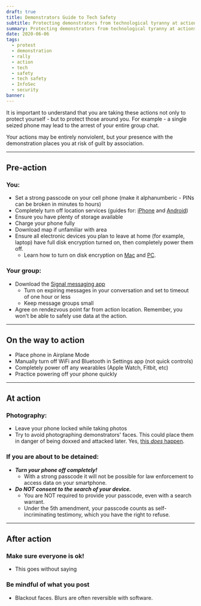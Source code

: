 ```yaml
---
draft: true
title: Demonstrators Guide to Tech Safety
subtitle: Protecting demonstrators from technological tyranny at actions
summary: Protecting demonstrators from technological tyranny at actions
date: 2020-06-06
tags:
  - protest
  - demonstration
  - rally
  - action
  - tech
  - safety
  - tech safety
  - InfoSec
  - security
banner:
---
```


It is important to understand that you are taking these actions not only to protect yourself - but to protect those around you. For example - a single seized phone may lead to the arrest of your entire group chat.

Your actions may be entirely nonviolent, but your presence with the demonstration places you at risk of guilt by association.

---

## Pre-action

### You:

- Set a strong passcode on your cell phone (make it alphanumberic - PINs can be broken in minutes to hours)
- Completely turn off location services (guides for: [iPhone](https://support.apple.com/en-us/HT207092) and [Android](https://support.google.com/accounts/answer/3467281?hl=en))
- Ensure you have plenty of storage available
- Charge your phone fully
- Download map if unfamiliar with area
- Ensure all electronic devices you plan to leave at home (for example, laptop) have full disk encryption turned on, then completely power them off.
  - Learn how to turn on disk encryption on [Mac](https://support.apple.com/en-us/HT204837) and [PC](https://support.microsoft.com/en-us/help/4502379/windows-10-device-encryption).

### Your group:

- Download the [Signal messaging app](https://signal.org)
  - Turn on expiring messages in your conversation and set to timeout of one hour or less
  - Keep message groups small
- Agree on rendezvous point far from action location. Remember, you won't be able to safely use data at the action.

---

## On the way to action

- Place phone in Airplane Mode
- Manually turn off WiFi and Bluetooth in Settings app (not quick controls)
- Completely power off any wearables (Apple Watch, Fitbit, etc)
- Practice powering off your phone quickly

---

## At action

### Photography:

- Leave your phone locked while taking photos
- Try to avoid photographing demonstrators' faces. This could place them in danger of being doxxed and attacked later. Yes, [this *does* happen](https://www.nbcnews.com/news/us-news/puzzling-number-men-tied-ferguson-protests-have-died-n984261).

### If you are about to be detained:

- ***Turn your phone off completely!***
  - With a strong passcode it will not be possible for law enforcement to access data on your smartphone.
- ***Do NOT consent to the search of your device.***
  - You are NOT required to provide your passcode, even with a search warrant.
  - Under the 5th amendment, your passcode counts as self-incriminating testimony, which you have the right to refuse.

---

## After action

### Make sure everyone is ok!

- This goes without saying

### Be mindful of what you post

- Blackout faces. Blurs are often reversible with software.